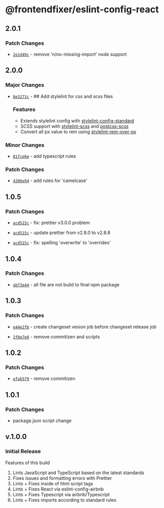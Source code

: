 # @frontendfixer/eslint-config-react

## 2.0.1

### Patch Changes

- [`2e1d49c`](https://github.com/frontendfixer/-frontendfixer-eslint-config-react/commit/2e1d49cd01f60c1aa72f6b23f0ab23ed3c5373ad) - remove 'n/no-missing-import' node support

## 2.0.0

### Major Changes

- [`8e3271c`](https://github.com/frontendfixer/-frontendfixer-eslint-config-react/commit/8e3271c9796d52662002e67d2de0aba882c16906) - ## Add stylelint for css and scss files

  ### Features

  - Extends stylelint config with [stylelint-config-standard](https://github.com/stylelint/stylelint-config-standard)
  - SCSS support with [stylelint-scss](https://github.com/stylelint-scss/stylelint-scss) and [postcss-scss](https://github.com/postcss/postcss-scss)
  - Convert all px value to rem using [stylelint-rem-over-px](https://github.com/a-tokyo/stylelint-rem-over-px)

### Minor Changes

- [`81fce6e`](https://github.com/frontendfixer/-frontendfixer-eslint-config-react/commit/81fce6e8e54674421de462cd00d2b3f3312b58d3) - add typescript rules

### Patch Changes

- [`4206e94`](https://github.com/frontendfixer/-frontendfixer-eslint-config-react/commit/4206e9422219e8a4f9a27988d96112f1268ed7ee) - add rules for 'camelcase'

## 1.0.5

### Patch Changes

- [`acd515c`](https://github.com/frontendfixer/-frontendfixer-eslint-config-react/commit/acd515cc25f68d66a019a630e9ea306c5da3a281) - fix: prettier v3.0.0 problem

- [`acd515c`](https://github.com/frontendfixer/-frontendfixer-eslint-config-react/commit/acd515cc25f68d66a019a630e9ea306c5da3a281) - update prettier from v2.8.0 to v2.8.8

- [`acd515c`](https://github.com/frontendfixer/-frontendfixer-eslint-config-react/commit/acd515cc25f68d66a019a630e9ea306c5da3a281) - fix: spelling 'overwrite' to 'overrides'

## 1.0.4

### Patch Changes

- [`abf3e44`](https://github.com/frontendfixer/-frontendfixer-eslint-config-react/commit/abf3e443496100c90c4a1990b142012cfb34065c) - all file are not build to final npm package

## 1.0.3

### Patch Changes

- [`e44e2fb`](https://github.com/frontendfixer/-frontendfixer-eslint-config-react/commit/e44e2fbb803bbb6e2d1c3648876f0cfad85c43c4) - create changeset vesion job before changeset release job

- [`2f0e7e8`](https://github.com/frontendfixer/-frontendfixer-eslint-config-react/commit/2f0e7e850d1729ee7e619f879cc302c951cc49ad) - remove commitizen and scripts

## 1.0.2

### Patch Changes

- [`efab579`](https://github.com/frontendfixer/-frontendfixer-eslint-config-react/commit/efab5798f975b70489a093d5669da8373d0b440f) - remove commitizen

## 1.0.1

### Patch Changes

- package.json script change

## v.1.0.0

### Initial Release

Features of this build

1. Lints JavaScript and TypeScript based on the latest standards
2. Fixes issues and formatting errors with Prettier
3. Lints + Fixes inside of html script tags
4. Lints + Fixes React via eslint-config-airbnb
5. Lints + Fixes Typescript via airbnb/Typescript
6. Lints + Fixes imports according to standard rules
